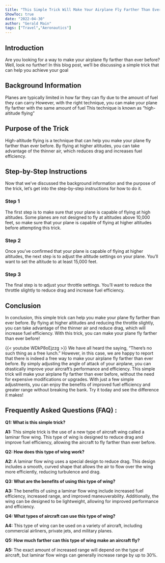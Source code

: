 ```yaml
---
title: "This Simple Trick Will Make Your Airplane Fly Farther Than Ever Before!"
ShowToc: true 
date: "2022-04-30"
author: "Gerald Main" 
tags: ["Travel","Aeronautics"]
---
```

## Introduction 
Are you looking for a way to make your airplane fly farther than ever before? Well, look no further! In this blog post, we’ll be discussing a simple trick that can help you achieve your goal 

## Background Information 
Planes are typically limited in how far they can fly due to the amount of fuel they can carry However, with the right technique, you can make your plane fly farther with the same amount of fuel This technique is known as “high-altitude flying”

## Purpose of the Trick
High-altitude flying is a technique that can help you make your plane fly farther than ever before. By flying at higher altitudes, you can take advantage of the thinner air, which reduces drag and increases fuel efficiency. 

## Step-by-Step Instructions
Now that we’ve discussed the background information and the purpose of the trick, let’s get into the step-by-step instructions for how to do it. 

### Step 1
The first step is to make sure that your plane is capable of flying at high altitudes. Some planes are not designed to fly at altitudes above 10,000 feet, so make sure that your plane is capable of flying at higher altitudes before attempting this trick. 

### Step 2
Once you’ve confirmed that your plane is capable of flying at higher altitudes, the next step is to adjust the altitude settings on your plane. You’ll want to set the altitude to at least 15,000 feet. 

### Step 3
The final step is to adjust your throttle settings. You’ll want to reduce the throttle slightly to reduce drag and increase fuel efficiency. 

## Conclusion
In conclusion, this simple trick can help you make your plane fly farther than ever before. By flying at higher altitudes and reducing the throttle slightly, you can take advantage of the thinner air and reduce drag, which will increase fuel efficiency. With this trick, you can make your plane fly farther than ever before!

{{< youtube WDkP8oEjzzg >}} 
We have all heard the saying, “There’s no such thing as a free lunch.” However, in this case, we are happy to report that there is indeed a free way to make your airplane fly farther than ever before. By simply adjusting the angle of attack of your airplane, you can drastically improve your aircraft’s performance and efficiency. This simple trick will make your airplane fly farther than ever before, without the need for expensive modifications or upgrades. With just a few simple adjustments, you can enjoy the benefits of improved fuel efficiency and greater range without breaking the bank. Try it today and see the difference it makes!

## Frequently Asked Questions (FAQ) :
**Q1: What is this simple trick?**

**A1:** This simple trick is the use of a new type of aircraft wing called a laminar flow wing. This type of wing is designed to reduce drag and improve fuel efficiency, allowing the aircraft to fly farther than ever before. 

**Q2: How does this type of wing work?**

**A2:** A laminar flow wing uses a special design to reduce drag. This design includes a smooth, curved shape that allows the air to flow over the wing more efficiently, reducing turbulence and drag. 

**Q3: What are the benefits of using this type of wing?**

**A3:** The benefits of using a laminar flow wing include increased fuel efficiency, increased range, and improved maneuverability. Additionally, the wing can be designed to be lightweight, allowing for improved performance and efficiency. 

**Q4: What types of aircraft can use this type of wing?**

**A4:** This type of wing can be used on a variety of aircraft, including commercial airliners, private jets, and military planes. 

**Q5: How much farther can this type of wing make an aircraft fly?**

**A5:** The exact amount of increased range will depend on the type of aircraft, but laminar flow wings can generally increase range by up to 30%.



